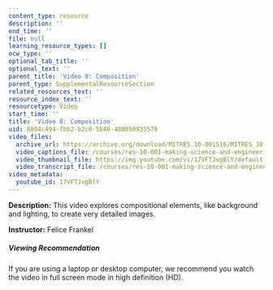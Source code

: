```yaml
---
content_type: resource
description: ''
end_time: ''
file: null
learning_resource_types: []
ocw_type: ''
optional_tab_title: ''
optional_text: ''
parent_title: 'Video 8: Composition'
parent_type: SupplementalResourceSection
related_resources_text: ''
resource_index_text: ''
resourcetype: Video
start_time: ''
title: 'Video 8: Composition'
uid: 8804c494-fbb2-b2c0-5b46-488050935579
video_files:
  archive_url: https://archive.org/download/MITRES.10-001S16/MITRES_10-001S16_Track11_300k.mp4
  video_captions_file: /courses/res-10-001-making-science-and-engineering-pictures-a-practical-guide-to-presenting-your-work-spring-2016/55bd84379a4155099284ad9e7bb1f88c_17VFTJvgBlY.vtt
  video_thumbnail_file: https://img.youtube.com/vi/17VFTJvgBlY/default.jpg
  video_transcript_file: /courses/res-10-001-making-science-and-engineering-pictures-a-practical-guide-to-presenting-your-work-spring-2016/efe71610ef28883f240badfba07bff25_17VFTJvgBlY.pdf
video_metadata:
  youtube_id: 17VFTJvgBlY
---
```


**Description:** This video explores compositional elements, like background and lighting, to create very detailed images.

**Instructor:** Felice Frankel

##### Viewing Recommendation

If you are using a laptop or desktop computer, we recommend you watch the video in full screen mode in high definition (HD).



